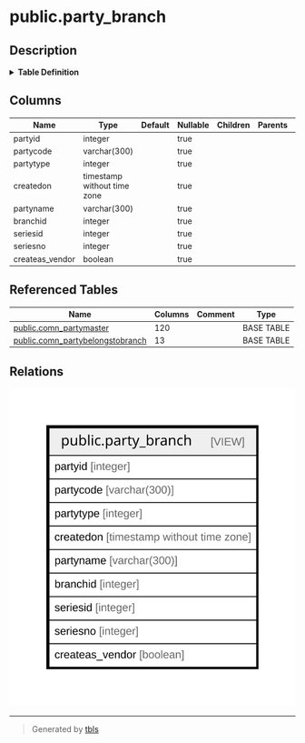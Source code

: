 # public.party_branch

## Description

<details>
<summary><strong>Table Definition</strong></summary>

```sql
CREATE VIEW party_branch AS (
 SELECT t1.partyid,
    t1.partycode,
    t1.partytype,
    t1.createdon,
    t1.partyname,
    t2.branchid,
    t1.seriesid,
    t1.seriesno,
    t1.createas_vendor
   FROM (comn_partymaster t1
     JOIN comn_partybelongstobranch t2 ON ((t1.partyid = t2.partyid)))
)
```

</details>

## Columns

| Name | Type | Default | Nullable | Children | Parents | Comment |
| ---- | ---- | ------- | -------- | -------- | ------- | ------- |
| partyid | integer |  | true |  |  |  |
| partycode | varchar(300) |  | true |  |  |  |
| partytype | integer |  | true |  |  |  |
| createdon | timestamp without time zone |  | true |  |  |  |
| partyname | varchar(300) |  | true |  |  |  |
| branchid | integer |  | true |  |  |  |
| seriesid | integer |  | true |  |  |  |
| seriesno | integer |  | true |  |  |  |
| createas_vendor | boolean |  | true |  |  |  |

## Referenced Tables

| Name | Columns | Comment | Type |
| ---- | ------- | ------- | ---- |
| [public.comn_partymaster](public.comn_partymaster.md) | 120 |  | BASE TABLE |
| [public.comn_partybelongstobranch](public.comn_partybelongstobranch.md) | 13 |  | BASE TABLE |

## Relations

![er](public.party_branch.svg)

---

> Generated by [tbls](https://github.com/k1LoW/tbls)
